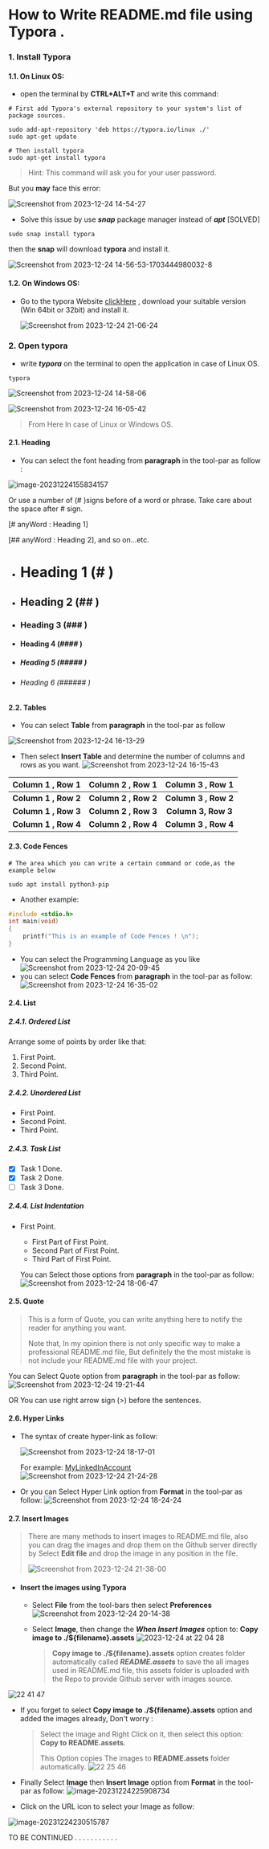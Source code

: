 # How to Write README.md file using Typora .

### 1. Install Typora 

#### 1.1. On Linux OS:

- open the terminal by **CTRL+ALT+T** and write this command:

```
# First add Typora's external repository to your system's list of package sources.

sudo add-apt-repository 'deb https://typora.io/linux ./'
sudo apt-get update

# Then install typora
sudo apt-get install typora
```

> Hint: This command will ask you for your user password.

But you **may** face this error:

![Screenshot from 2023-12-24 14-54-27](https://github.com/anaskhamees/Creat_README.md_Typora/assets/52020047/faae6384-5f8c-402a-9892-00401273fe22)


- Solve this issue by use ***snap*** package manager instead of ***apt***  [SOLVED] 

```
sudo snap install typora
```

then the **snap** will download **typora** and install it.

![Screenshot from 2023-12-24 14-56-53-1703444980032-8](https://github.com/anaskhamees/Creat_README.md_Typora/assets/52020047/d6d4c16d-53b1-4e20-9e12-24b98d6530d1)


#### 1.2. On Windows OS:

- Go to the typora Website [clickHere](https://typora.io/) , download your suitable version (Win 64bit or 32bit) and install it.

  ![Screenshot from 2023-12-24 21-06-24](https://github.com/anaskhamees/Creat_README.md_Typora/assets/52020047/59ae9e3b-b9d2-4199-ad35-168289d06741)


### 2. Open typora 

- write ***typora*** on the terminal to open the application in case of Linux OS.

```
typora
```
![Screenshot from 2023-12-24 14-58-06](https://github.com/anaskhamees/Creat_README.md_Typora/assets/52020047/9e96b168-ea15-44ff-b904-c940840dc410)

![Screenshot from 2023-12-24 16-05-42](https://github.com/anaskhamees/Creat_README.md_Typora/assets/52020047/da00ad44-2f7d-43cb-8c5d-8c0c301816ef)


> From Here In case of Linux or Windows OS.

#### 2.1. Heading 

- You can select the font heading from **paragraph** in the tool-par as follow :

![image-20231224155834157](README.assets/image-20231224155834157.png)

Or use a number of (# )signs before of a word or phrase. Take care about the space after # sign. 

[# anyWord : Heading 1]

[## anyWord : Heading 2], and so on...etc.

- # Heading 1 (# )

- ## Heading 2       (## )

- ### Heading 3           (### )

- #### Heading 4                 (#### )

- ##### Heading 5                          (##### )

- ###### Heading 6                          (###### )

#### 2.2. Tables 

- You can select **Table** from **paragraph** in the tool-par as follow

![Screenshot from 2023-12-24 16-13-29](https://github.com/anaskhamees/Creat_README.md_Typora/assets/52020047/8e3bb8c1-6a09-488d-877a-6d6067633065)

- Then select **Insert Table** and determine the number of columns and rows as you want.
![Screenshot from 2023-12-24 16-15-43](https://github.com/anaskhamees/Creat_README.md_Typora/assets/52020047/657d9336-d387-4525-9a50-c33844f39902)


| **Column 1 , Row 1** | **Column 2 , Row 1** | **Column 3 , Row 1** |
| :------------------: | :------------------: | :------------------: |
| **Column 1 , Row 2** | **Column 2 , Row 2** | **Column 3 , Row 2** |
| **Column 1 , Row 3** | **Column 2 , Row 3** | **Column 3, Row 3**  |
| **Column 1 , Row 4** | **Column 2 , Row 4** | **Column 3 , Row 4** |

#### 2.3. Code Fences

```
# The area which you can write a certain command or code,as the example below
```

```
sudo apt install python3-pip
```

- Another example:

```c
#include <stdio.h>
int main(void)
{
    printf("This is an example of Code Fences ! \n");
}
```
- You can select the Programming Language as you like 
![Screenshot from 2023-12-24 20-09-45](https://github.com/anaskhamees/Creat_README.md_Typora/assets/52020047/b6c0e4ea-d4df-47ac-96cf-f34218ae3b03)
- you can select **Code Fences** from **paragraph** in the tool-par as follow: ![Screenshot from 2023-12-24 16-35-02](https://github.com/anaskhamees/Creat_README.md_Typora/assets/52020047/3aba3591-19fb-45c1-9d28-5b840cd403e0)


#### 2.4.  List

##### 2.4.1. Ordered List 

Arrange some of points by order like that:

1. First Point.
2. Second Point.
3. Third Point.     

##### 2.4.2. Unordered List

- First Point.
- Second Point.
- Third Point. 

##### 2.4.3. Task List

- [x] Task 1 Done.
- [x] Task 2 Done.
- [ ] Task 3 Done.

##### 2.4.4. List Indentation

- First Point.

  - First Part of First Point.
  - Second Part of First Point.
  - Third Part of First Point.

  You can Select those options from **paragraph** in the tool-par as follow:![Screenshot from 2023-12-24 18-06-47](https://github.com/anaskhamees/Creat_README.md_Typora/assets/52020047/cd733c11-784f-406f-ac41-47c8a26a5e25)


#### 2.5. Quote

> This is a form of Quote, you can write anything here to notify the reader for anything you want.
>
> Note that, In my opinion there is not only specific way to make a professional README.md file, But definitely the the most mistake is not include your README.md file with your project.

You can Select Quote option from **paragraph** in the tool-par as follow:
![Screenshot from 2023-12-24 19-21-44](https://github.com/anaskhamees/Creat_README.md_Typora/assets/52020047/c0e0f108-326d-468c-a965-374288628d0c)


OR You can use right arrow sign (>) before the sentences.

#### 2.6. Hyper Links

- The syntax of create hyper-link as follow:

  ![Screenshot from 2023-12-24 18-17-01](https://github.com/anaskhamees/Creat_README.md_Typora/assets/52020047/b9e401c7-e027-45a7-93af-960cd6f3fb60)

  For example:
  [MyLinkedInAccount](https://www.linkedin.com/in/anas-khamees12/) ![Screenshot from 2023-12-24 21-24-28](https://github.com/anaskhamees/Creat_README.md_Typora/assets/52020047/7c8cab03-f561-49bd-a1da-813949495bf1)

- Or you can Select Hyper Link option from **Format** in the tool-par as follow:
![Screenshot from 2023-12-24 18-24-24](https://github.com/anaskhamees/Creat_README.md_Typora/assets/52020047/bfaacc9e-6bfe-46c5-b0e0-4f8c7a45ee8b)


#### 2.7. Insert Images

> There are many methods to insert images to README.md file, also you can drag the images and drop them on the Github server directly by Select **Edit file** and drop the image in any position in the file.
>
> ![Screenshot from 2023-12-24 21-38-00](https://github.com/anaskhamees/Creat_README.md_Typora/assets/52020047/7e4348c1-c79c-4200-8d05-355aa86e9728)


- #### Insert the images using Typora

  - Select **File** from the tool-bars then select **Preferences** 
![Screenshot from 2023-12-24 20-14-38](https://github.com/anaskhamees/Creat_README.md_Typora/assets/52020047/9131f1a7-827b-402f-8e6b-9f868e4400f1)

  - Select **Image**, then change the ***When Insert Images*** option to: **Copy image to ./${filename}.assets**
![2023-12-24 at 22 04 28](https://github.com/anaskhamees/Creat_README.md_Typora/assets/52020047/ca308272-7b3c-4103-8121-dd1fd57f1397)

    > **Copy image to ./${filename}.assets** option creates folder automatically called ***README.assets***    to save the all images used in README.md file, this assets folder is uploaded with the Repo to provide Github server with images source.

![22 41 47](https://github.com/anaskhamees/Creat_README.md_Typora/assets/52020047/3d555d6c-af15-4175-b407-149a43253493)


  - If you forget to select **Copy image to ./${filename}.assets**  option and added the images already, Don't worry :

    > Select the image and Right Click on it, then select this option: **Copy to README.assets**.
    >
    > This Option copies The images to **README.assets** folder automatically.
    ![22 25 46](https://github.com/anaskhamees/Creat_README.md_Typora/assets/52020047/fea0efc9-3a27-4ff3-bb17-4f785fdef643)


  - Finally  Select **Image** then **Insert Image** option from **Format** in the tool-par as follow:
  ![image-20231224225908734](https://github.com/anaskhamees/Creat_README.md_Typora/assets/52020047/4a53c41c-d4ff-4972-a5ad-410d98a35c21)


  - Click on the URL icon to select your Image as follow: 

  ![image-20231224230515787](https://github.com/anaskhamees/Creat_README.md_Typora/assets/52020047/dc1a4856-d556-4940-a12d-3dd0828bcb0f)






TO BE CONTINUED   . . . . . . . . . . .
